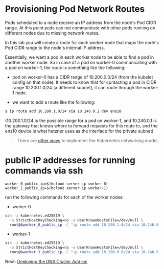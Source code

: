 # Provisioning Pod Network Routes

Pods scheduled to a node receive an IP address from the node's Pod CIDR range. At this point pods can not communicate with other pods running on different nodes due to missing network routes.

In this lab you will create a route for each worker node that maps the node's Pod CIDR range to the node's internal IP address.

Essentially, we want a pod in each worker node to be able to find a pod in another worker node. So in case of a pod on worker-0 communicating with a pod on worker-1, the route is something like the following:

- pod on worker-0 has a CIDR range of 10.200.0.0/24 (from the kubelet config on that node). It needs to know that for contacting a pod in CIDR range 10.200.1.0/24 (a different subnet), it can route through the worker-1 node.

- we want to add a route like the following:

```sh
$ ip route add 10.200.1.0/24 via 10.240.0.1 dev ens10
```
(10.200.1.0/24 is the possible range for a pod on worker-1, and 10.240.0.1 is the gateway that knows where to forward requests for this route to, and the ens10 device is what hetzner uses as the interface for the private subnet)

> There are [other ways](https://kubernetes.io/docs/concepts/cluster-administration/networking/#how-to-achieve-this) to implement the Kubernetes networking model.

# public IP addresses for running commands via ssh

```
worker_0_public_ip=$(hcloud server ip worker-0)
worker_1_public_ip=$(hcloud server ip worker-1)
```

run the following commands for each of the worker nodes:

- worker-0

```sh
ssh -i kubernetes.ed25519 \
  -o StrictHostKeyChecking=no -o UserKnownHostsFile=/dev/null \
  root@$worker_0_public_ip -C "ip route add 10.200.1.0/24 via 10.240.0.1 dev ens10"
```

- worker-1

```sh
ssh -i kubernetes.ed25519 \
  -o StrictHostKeyChecking=no -o UserKnownHostsFile=/dev/null \
  root@$worker_1_public_ip -C "ip route add 10.200.0.0/24 via 10.240.0.1 dev ens10"
```

Next: [Deploying the DNS Cluster Add-on](12-dns-addon.md)
